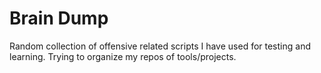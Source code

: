 # Brain Dump

Random collection of offensive related scripts I have used for testing and learning. Trying to organize my repos of tools/projects. 
